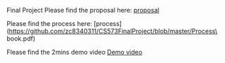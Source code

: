 Final Project
Please find the proposal here:
[proposal](https://github.com/zc8340311/CS573FinalProject/blob/master/Proposal.pdf)

Please find the process here:
[process](https://github.com/zc8340311/CS573FinalProject/blob/master/Process\ book.pdf)


Flease find the 2mins demo video
[Demo video](https://www.youtube.com/watch?v=azVAb724OGY)

